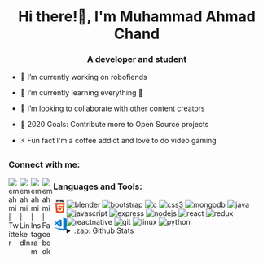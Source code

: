 <h1 align="center">Hi there!👋, I'm Muhammad Ahmad Chand</h1>
<h3 align="center">A developer and student</h3>

- 🔭 I’m currently working on robofiends

- 🌱 I’m currently learning everything 🤣

- 👯 I’m looking to collaborate with other content creators

- 🥅 2020 Goals: Contribute more to Open Source projects

- ⚡ Fun fact I'm a coffee addict and love to do video gaming


### Connect with me:


[<img align="left" alt="emahmi | Twitter" width="22px" src="https://cdn.jsdelivr.net/npm/simple-icons@v3/icons/twitter.svg" />][twitter]
[<img align="left" alt="emahmi | LinkedIn" width="22px" src="https://cdn.jsdelivr.net/npm/simple-icons@v3/icons/linkedin.svg" />][linkedin]
[<img align="left" alt="emahmi | Instagram" width="22px" src="https://cdn.jsdelivr.net/npm/simple-icons@v3/icons/instagram.svg" />][instagram]
[<img align="left" alt="emahmi | Facebook" width="22px" src="https://cdn.jsdelivr.net/npm/simple-icons@v3/icons/facebook.svg" />][facebook]


### Languages and Tools:

<img src="https://download.blender.org/branding/community/blender_community_badge_white.svg" alt="blender" width="26px"/> 
<img src="https://devicons.github.io/devicon/devicon.git/icons/bootstrap/bootstrap-plain.svg" alt="bootstrap" width="26px"/> 
<img src="https://devicons.github.io/devicon/devicon.git/icons/c/c-original.svg" alt="c" width="26px"/> 
<img align="left" alt="HTML5" width="26px" src="https://raw.githubusercontent.com/github/explore/80688e429a7d4ef2fca1e82350fe8e3517d3494d/topics/html/html.png" />
<img src="https://devicons.github.io/devicon/devicon.git/icons/css3/css3-original-wordmark.svg" alt="css3" width="26px"/> 
<img src="https://devicons.github.io/devicon/devicon.git/icons/mongodb/mongodb-original-wordmark.svg" alt="mongodb" width="26px"/> 
<img src="https://devicons.github.io/devicon/devicon.git/icons/java/java-original-wordmark.svg" alt="java" width="26px"/> 
<img src="https://devicons.github.io/devicon/devicon.git/icons/javascript/javascript-original.svg" alt="javascript" width="26px"/> 
<img src="https://devicons.github.io/devicon/devicon.git/icons/express/express-original-wordmark.svg" alt="express" width="26px"/> 
<img src="https://devicons.github.io/devicon/devicon.git/icons/nodejs/nodejs-original-wordmark.svg" alt="nodejs" width="26px"/> 
<img src="https://devicons.github.io/devicon/devicon.git/icons/react/react-original-wordmark.svg" alt="react" width="26px"/> 
<img src="https://devicons.github.io/devicon/devicon.git/icons/redux/redux-original.svg" alt="redux" width="26px"/>
<img src="https://reactnative.dev/img/header_logo.svg" alt="reactnative" width="26px"/> 
<img src="https://www.vectorlogo.zone/logos/git-scm/git-scm-icon.svg" alt="git" width="26px"/> 
<img src="https://devicons.github.io/devicon/devicon.git/icons/linux/linux-original.svg" alt="linux" width="26px"/> 
<img src="https://devicons.github.io/devicon/devicon.git/icons/python/python-original.svg" alt="python" width="26px"/> 
<img align="left" alt="Visual Studio Code" width="26px" src="https://raw.githubusercontent.com/github/explore/80688e429a7d4ef2fca1e82350fe8e3517d3494d/topics/visual-studio-code/visual-studio-code.png" />


<details>
  <summary>:zap: Github Stats</summary>
  <img align="left" alt="emahmi's Github Stats" src="https://github-readme-stats.vercel.app/api?username=emahmi&show_icons=true&hide_border=true" />
 </details>
 
 
[website]: https://
[twitter]: https://twitter.com/em_ahmii
[youtube]: https://youtube.com/
[instagram]: https://instagram.com/em_ahmi
[linkedin]: https://linkedin.com/in/muhammad-ahmad-chand-740923176/
[facebook]: https://www.facebook.com/ahmad.chand.148/
